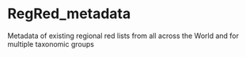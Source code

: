 # RegRed_metadata
Metadata of existing regional red lists from all across the World and for multiple taxonomic groups
